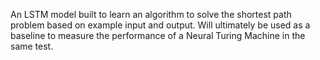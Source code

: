 An LSTM model built to learn an algorithm to solve the shortest path problem based on example input and output.
Will ultimately be used as a baseline to measure the performance of a Neural Turing Machine in the same test.